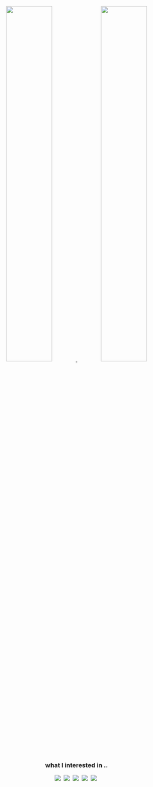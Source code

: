 <div align="center">
<br><br><br>

<!-- Don't just fork or copy it. Star it, please 🥺

[![Typing SVG](https://readme-typing-svg.herokuapp.com?font=Oleo+Script&color=9D9ED2&size=35&center=true&vCenter=true&width=404&height=53&lines=%E3%80%80%E3%80%80Hi+there%2C+%E3%80%80%E3%80%80)](https://git.io/typing-svg)

<br><br><br>
 -->


<!-- SeongYoon-Jung's profile -->
 
<a href="https://github.com/anuraghazra/github-readme-stats">
  <img src="https://github-readme-stats.vercel.app/api?username=Seongyoon-Jung&show_icons=true&theme=material-palenight&hide_border=true&bg_color=0E1116&icon_color=E3E3E3A8&text_color=fff&title_color=7db0c7" width=49.2% />
</a>
 
<a href="https://github.com/anuraghazra/github-readme-stats">
 <img src="https://github-readme-stats.vercel.app/api/top-langs/?username=Seongyoon-Jung&hide_border=true&bg_color=0E1116&icon_color=E3E3E3A8&text_color=fff&title_color=7db0c7&layout=compact" width=49.2% />
</a> 
 
 
<br><br><br>
 
<h3>what I interested in ..</h3>
<a>
 <img src="https://img.shields.io/badge/Apache Spark-E25A1C?style=for-the-badge&logo=apachespark&logoColor=white">&nbsp; <!--apache spark-->
 <img src="https://img.shields.io/badge/Hadoop-66CCFF?style=for-the-badge&logo=apachehadoop&logoColor=white">&nbsp; <!--hadoop-->
  <img src="https://img.shields.io/badge/MySql-4479A1?style=for-the-badge&logo=mysql&logoColor=white">&nbsp; <!--Mysql-->
 <img src="https://img.shields.io/badge/Docker-2496ED?style=for-the-badge&logo=docker&logoColor=white">&nbsp; <!--docker-->
 <img src="https://img.shields.io/badge/AWS-232F3E?style=for-the-badge&logo=amazonaws&logoColor=white">&nbsp; <!--aws-->
</a>
 


<!--
Here are some ideas to get you started:

- 🔭 I’m currently working on ...
- 🌱 I’m currently learning ...
- 👯 I’m looking to collaborate on ...
- 🤔 I’m looking for help with ...
- 💬 Ask me about ...
- 📫 How to reach me: ...
- 😄 Pronouns: ...
- ⚡ Fun fact: ...
  -->
